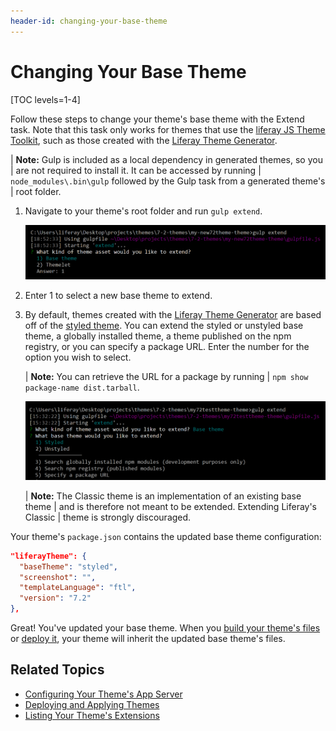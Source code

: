```yaml
---
header-id: changing-your-base-theme
---
```


# Changing Your Base Theme

[TOC levels=1-4]

Follow these steps to change your theme's base theme with the Extend task. Note 
that this task only works for themes that use the 
[liferay JS Theme Toolkit](https://github.com/liferay/liferay-themes-sdk/tree/master/packages), 
such as those created with the 
[Liferay Theme Generator](/docs/7-2/reference/-/knowledge_base/r/installing-the-theme-generator-and-creating-a-theme). 

| **Note:** Gulp is included as a local dependency in generated themes, so you 
| are not required to install it. It can be accessed by running 
| `node_modules\.bin\gulp` followed by the Gulp task from a generated theme's 
| root folder.

1.  Navigate to your theme's root folder and run `gulp extend`. 

    ![Figure 1: Run the `gulp extend` task to change your base theme.](../../../../images/theme-ext-changing-base-themes-gulp-extend-base-theme.png)
    
2.  Enter 1 to select a new base theme to extend. 

3.  By default, themes created with the 
    [Liferay Theme Generator](https://github.com/liferay/generator-liferay-theme) 
    are based off of the 
    [styled theme](https://www.npmjs.com/package/liferay-theme-styled). You can 
    extend the styled or unstyled base theme, a globally installed theme, a 
    theme published on the npm registry, or you can specify a package URL. 
    Enter the number for the option you wish to select. 

    | **Note:** You can retrieve the URL for a package by running 
    | `npm show package-name dist.tarball`. 

    ![Figure 2: You can extend the styled or unstyled base theme, a globally installed theme, a theme published to the npm registry, or you can specify a package URL.](../../../../images/theme-ext-changing-base-themes-gulp-extend-base-theme-choice.png)

    | **Note:** The Classic theme is an implementation of an existing base theme 
    | and is therefore not meant to be extended. Extending Liferay's Classic 
    | theme is strongly discouraged.

Your theme's `package.json` contains the updated base theme configuration:

```json
"liferayTheme": {
  "baseTheme": "styled",
  "screenshot": "",
  "templateLanguage": "ftl",
  "version": "7.2"
},
```

Great! You've updated your base theme. When you 
[build your theme's files](/docs/7-2/frameworks/-/knowledge_base/f/building-your-themes-files) 
or 
[deploy it](/docs/7-2/frameworks/-/knowledge_base/f/deploying-and-applying-themes), 
your theme will inherit the updated base theme's files. 

## Related Topics

- [Configuring Your Theme's App Server](/docs/7-2/frameworks/-/knowledge_base/f/updating-your-themes-app-server)
- [Deploying and Applying Themes](/docs/7-2/frameworks/-/knowledge_base/f/deploying-and-applying-themes)
- [Listing Your Theme's Extensions](/docs/7-2/frameworks/-/knowledge_base/f/listing-your-themes-extensions)
